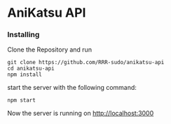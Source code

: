 # AniKatsu API

### Installing

Clone the Repository and run


```
git clone https://github.com/RRR-sudo/anikatsu-api
cd anikatsu-api
npm install 
```
start the server with the following command:
```
npm start
```

Now the server is running on <a href="http://localhost:3000">http://localhost:3000</a>
